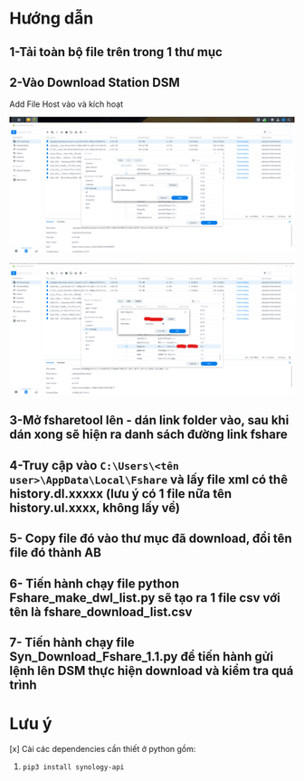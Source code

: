 # Hướng dẫn
## 1-Tải toàn bộ file trên trong 1 thư mục 
## 2-Vào Download Station DSM

Add File Host vào và kích hoạt

![Add File Host vào ](https://github.com/gnutirt/share_code/blob/main/Fshare_Xpen_Downloadstation/Screenshot%202024-11-28%20202832.png?raw=true)

![và kích hoạt](https://github.com/gnutirt/share_code/blob/main/Fshare_Xpen_Downloadstation/Screenshot%202024-11-28%20203030.png?raw=true)
## 3-Mở fsharetool lên - dán link folder vào, sau khi dán xong sẽ hiện ra danh sách đường link fshare
## 4-Truy cập vào `C:\Users\<tên user>\AppData\Local\Fshare` và lấy file xml có thê history.dl.xxxxx (lưu ý có 1 file nữa tên history.ul.xxxx, không lấy về)
## 5- Copy file đó vào thư mục đã download, đổi tên file đó thành AB
## 6- Tiến hành chạy file python Fshare_make_dwl_list.py sẽ tạo ra 1 file csv với tên là fshare_download_list.csv
## 7- Tiến hành chạy file Syn_Download_Fshare_1.1.py để tiến hành gửi lệnh lên DSM thực hiện download và kiểm tra quá trình
# Lưu ý 
 [x] Cài các dependencies cần thiết ở python gồm:
 
 1. `pip3 install synology-api`

